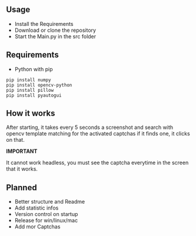 ## Usage

+ Install the Requirements
+ Download or clone the repository
+ Start the Main.py in the src folder


## Requirements

+ Python with pip
```
pip install numpy
pip install opencv-python
pip install pillow
pip install pyautogui
```

## How it works

After starting, it takes every 5 seconds a screenshot and search with opencv template matching for the activated captchas if it finds one, it clicks on that. 

**IMPORTANT**

It cannot work headless, you must see the captcha everytime in the screen that it works.

## Planned

+ Better structure and Readme
+ Add statistic infos
+ Version control on startup
+ Release for win/linux/mac
+ Add mor Captchas